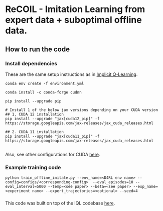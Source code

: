 # ReCOIL - Imitation Learning from expert data + suboptimal offline data.

## How to run the code

### Install dependencies

These are the same setup instructions as in [Implicit Q-Learning](https://github.com/ikostrikov/implicit_q_learning).



```
conda env create -f environment.yml

conda install -c conda-forge cudnn

pip install --upgrade pip

# Install 1 of the below jax versions depending on your CUDA version
## 1. CUDA 12 installation
pip install --upgrade "jax[cuda12_pip]" -f https://storage.googleapis.com/jax-releases/jax_cuda_releases.html

## 2. CUDA 11 installation
pip install --upgrade "jax[cuda11_pip]" -f https://storage.googleapis.com/jax-releases/jax_cuda_releases.html


```

Also, see other configurations for CUDA [here](https://github.com/google/jax#pip-installation-gpu-cuda).

### Example training code

```
python train_offline_imitate.py --env_name=<D4RL env name> --config=configs/<corresponding-config>  --eval_episodes=10 --eval_interval=5000 --temp=<see paper> --beta=<see paper> --exp_name=<experiment name> --expert_trajectories=<optional> --seed=4 
```


### 
This code was built on top of the IQL codebase [here](https://github.com/ikostrikov/implicit_q_learning).
